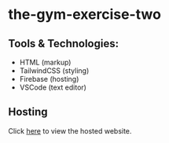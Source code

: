 # the-gym-exercise-two

## Tools & Technologies:

* HTML (markup)
* TailwindCSS (styling)
* Firebase (hosting)
* VSCode (text editor)


## Hosting

Click [here](https://the-gym-exercise-two.web.app) to view the hosted website.